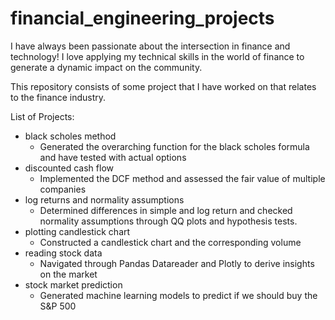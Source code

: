 # financial_engineering_projects

I have always been passionate about the intersection in finance and technology! 
I love applying my technical skills in the world of finance to generate a dynamic impact on the community.


This repository consists of some project that I have worked on that relates to the finance industry.



List of Projects:
- black scholes method
  - Generated the overarching function for the black scholes formula and have tested with actual options
- discounted cash flow
  - Implemented the DCF method and assessed the fair value of multiple companies
- log returns and normality assumptions
  - Determined differences in simple and log return and checked normality assumptions through QQ plots and hypothesis tests.
- plotting candlestick chart
  - Constructed a candlestick chart and the corresponding volume
- reading stock data
  - Navigated through Pandas Datareader and Plotly to derive insights on the market
- stock market prediction
  - Generated machine learning models to predict if we should buy the S&P 500

